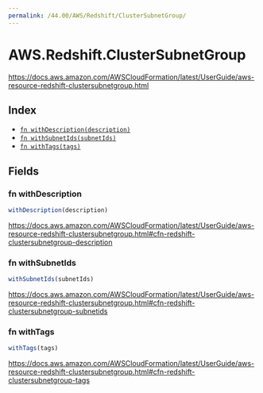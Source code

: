 ```yaml
---
permalink: /44.00/AWS/Redshift/ClusterSubnetGroup/
---
```


# AWS.Redshift.ClusterSubnetGroup

https://docs.aws.amazon.com/AWSCloudFormation/latest/UserGuide/aws-resource-redshift-clustersubnetgroup.html

## Index

* [`fn withDescription(description)`](#fn-withdescription)
* [`fn withSubnetIds(subnetIds)`](#fn-withsubnetids)
* [`fn withTags(tags)`](#fn-withtags)

## Fields

### fn withDescription

```ts
withDescription(description)
```

https://docs.aws.amazon.com/AWSCloudFormation/latest/UserGuide/aws-resource-redshift-clustersubnetgroup.html#cfn-redshift-clustersubnetgroup-description

### fn withSubnetIds

```ts
withSubnetIds(subnetIds)
```

https://docs.aws.amazon.com/AWSCloudFormation/latest/UserGuide/aws-resource-redshift-clustersubnetgroup.html#cfn-redshift-clustersubnetgroup-subnetids

### fn withTags

```ts
withTags(tags)
```

https://docs.aws.amazon.com/AWSCloudFormation/latest/UserGuide/aws-resource-redshift-clustersubnetgroup.html#cfn-redshift-clustersubnetgroup-tags